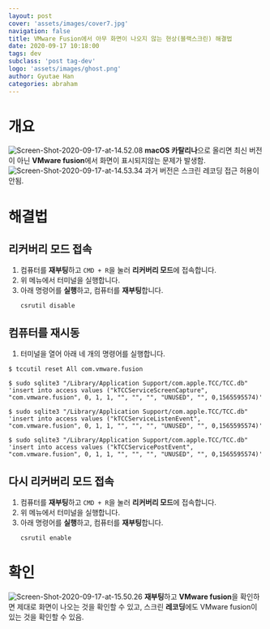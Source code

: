 ```yaml
---
layout: post
cover: 'assets/images/cover7.jpg'
navigation: false
title: VMware Fusion에서 아무 화면이 나오지 않는 현상(블랙스크린) 해결법
date: 2020-09-17 10:18:00
tags: dev
subclass: 'post tag-dev'
logo: 'assets/images/ghost.png'
author: Gyutae Han
categories: abraham
---
```


# 개요

![Screen-Shot-2020-09-17-at-14.52.08](http://localhost/content/images/2020/09/Screen-Shot-2020-09-17-at-14.52.08.png)
**macOS 카탈리나**으로 올리면 최신 버전이 아닌 **VMware fusion**에서 화면이 표시되지않는 문제가 발생함.
![Screen-Shot-2020-09-17-at-14.53.34](http://localhost/content/images/2020/09/Screen-Shot-2020-09-17-at-14.53.34.png)
과거 버전은 스크린 레코딩 접근 허용이 안됨.

# 해결법

## 리커버리 모드 접속
1. 컴퓨터를 **재부팅**하고 `CMD + R`을 눌러 **리커버리 모드**에 접속합니다.
2. 위 메뉴에서 터미널을 실행합니다.
3. 아래 명령어를 **실행**하고, 컴퓨터를 **재부팅**합니다.
   ```shell
   csrutil disable
   ```

## 컴퓨터를 재시동
1. 터미널을 열어 아래 네 개의 명령어를 실행합니다.
```shell
$ tccutil reset All com.vmware.fusion

$ sudo sqlite3 "/Library/Application Support/com.apple.TCC/TCC.db" 'insert into access values ("kTCCServiceScreenCapture", "com.vmware.fusion", 0, 1, 1, "", "", "", "UNUSED", "", 0,1565595574)'

$ sudo sqlite3 "/Library/Application Support/com.apple.TCC/TCC.db" 'insert into access values ("kTCCServiceListenEvent", "com.vmware.fusion", 0, 1, 1, "", "", "", "UNUSED", "", 0,1565595574)'

$ sudo sqlite3 "/Library/Application Support/com.apple.TCC/TCC.db" 'insert into access values ("kTCCServicePostEvent", "com.vmware.fusion", 0, 1, 1, "", "", "", "UNUSED", "", 0,1565595574)'
```

## 다시 리커버리 모드 접속
1. 컴퓨터를 **재부팅**하고 `CMD + R`을 눌러 **리커버리 모드**에 접속합니다.
2. 위 메뉴에서 터미널을 실행합니다.
3. 아래 명령어를 **실행**하고, 컴퓨터를 **재부팅**합니다.
   ```shell
   csrutil enable
   ```
# 확인
![Screen-Shot-2020-09-17-at-15.50.26](http://localhost/content/images/2020/09/Screen-Shot-2020-09-17-at-15.50.26.png)
**재부팅**하고 **VMware fusion**을 확인하면 제대로 화면이 나오는 것을 확인할 수 있고, 스크린 **레코딩**에도 VMware fusion이 있는 것을 확인할 수 있음.